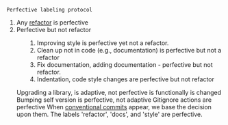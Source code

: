  
    Perfective labeling protocol





  1. Any <a href="refactor_protocol.html">refactor</a> is perfective
  1. Perfective but not refactor
    <ol>
        1. Improving style is perfective yet not a refactor.
        1. Clean up not in code (e.g., documentation) is perfective but not a refactor 
        1. Fix documentation, adding documentation - perfective but not refactor.
        1. Indentation, code style changes  are perfective but not refactor
    
  Upgrading a library, is adaptive, not perfective is functionally is changed
  Bumping self version is perfective, not adaptive
  Gitignore actions are perfective
     When [conventional commits](https://www.conventionalcommits.org/) appear, we base the decision upon them.
    The labels 'refactor', 'docs', and 'style' are perfective.

